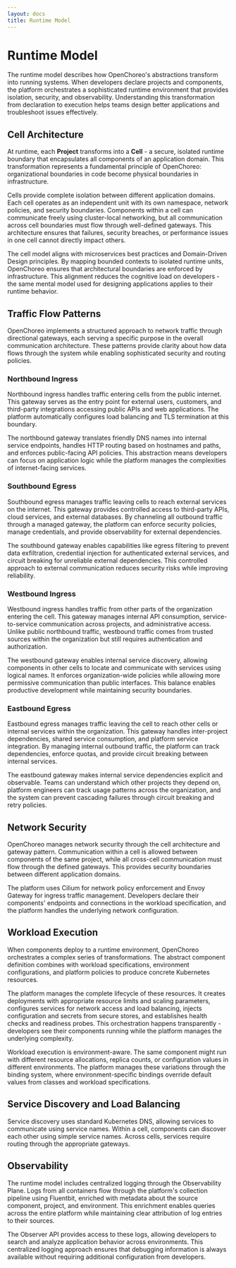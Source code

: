 ```yaml
---
layout: docs
title: Runtime Model
---
```


# Runtime Model

The runtime model describes how OpenChoreo's abstractions transform into running systems. When developers declare
projects and components, the platform orchestrates a sophisticated runtime environment that provides isolation,
security, and observability. Understanding this transformation from declaration to execution helps teams design better
applications and troubleshoot issues effectively.

## Cell Architecture

At runtime, each **Project** transforms into a **Cell** - a secure, isolated runtime boundary that encapsulates all
components of an application domain. This transformation represents a fundamental principle of OpenChoreo:
organizational boundaries in code become physical boundaries in infrastructure.

Cells provide complete isolation between different application domains. Each cell operates as an independent unit with
its own namespace, network policies, and security boundaries. Components within a cell can communicate freely using
cluster-local networking, but all communication across cell boundaries must flow through well-defined gateways. This
architecture ensures that failures, security breaches, or performance issues in one cell cannot directly impact others.

The cell model aligns with microservices best practices and Domain-Driven Design principles. By mapping bounded contexts
to isolated runtime units, OpenChoreo ensures that architectural boundaries are enforced by infrastructure. This
alignment reduces the cognitive load on developers - the same mental model used for designing applications applies to
their runtime behavior.

## Traffic Flow Patterns

OpenChoreo implements a structured approach to network traffic through directional gateways, each serving a specific
purpose in the overall communication architecture. These patterns provide clarity about how data flows through the
system while enabling sophisticated security and routing policies.

### Northbound Ingress

Northbound ingress handles traffic entering cells from the public internet. This gateway serves as the entry point for
external users, customers, and third-party integrations accessing public APIs and web applications. The platform
automatically configures load balancing and TLS termination at this boundary.

The northbound gateway translates friendly DNS names into internal service endpoints, handles HTTP routing based on
hostnames and paths, and enforces public-facing API policies. This abstraction means developers can focus on application
logic while the platform manages the complexities of internet-facing services.

### Southbound Egress

Southbound egress manages traffic leaving cells to reach external services on the internet. This gateway provides
controlled access to third-party APIs, cloud services, and external databases. By channeling all outbound traffic
through a managed gateway, the platform can enforce security policies, manage credentials, and provide observability for
external dependencies.

The southbound gateway enables capabilities like egress filtering to prevent data exfiltration, credential injection for
authenticated external services, and circuit breaking for unreliable external dependencies. This controlled approach to
external communication reduces security risks while improving reliability.

### Westbound Ingress

Westbound ingress handles traffic from other parts of the organization entering the cell. This gateway manages internal
API consumption, service-to-service communication across projects, and administrative access. Unlike public northbound
traffic, westbound traffic comes from trusted sources within the organization but still requires authentication and
authorization.

The westbound gateway enables internal service discovery, allowing components in other cells to locate and communicate
with services using logical names. It enforces organization-wide policies while allowing more permissive communication
than public interfaces. This balance enables productive development while maintaining security boundaries.

### Eastbound Egress

Eastbound egress manages traffic leaving the cell to reach other cells or internal services within the organization.
This gateway handles inter-project dependencies, shared service consumption, and platform service integration. By
managing internal outbound traffic, the platform can track dependencies, enforce quotas, and provide circuit breaking
between internal services.

The eastbound gateway makes internal service dependencies explicit and observable. Teams can understand which other
projects they depend on, platform engineers can track usage patterns across the organization, and the system can prevent
cascading failures through circuit breaking and retry policies.

## Network Security

OpenChoreo manages network security through the cell architecture and gateway pattern. Communication within a cell is 
allowed between components of the same project, while all cross-cell communication must flow through the defined 
gateways. This provides security boundaries between different application domains.

The platform uses Cilium for network policy enforcement and Envoy Gateway for ingress traffic management. Developers 
declare their components' endpoints and connections in the workload specification, and the platform handles the 
underlying network configuration.

## Workload Execution

When components deploy to a runtime environment, OpenChoreo orchestrates a complex series of transformations. The
abstract component definition combines with workload specifications, environment configurations, and platform policies
to produce concrete Kubernetes resources.

The platform manages the complete lifecycle of these resources. It creates deployments with appropriate resource limits
and scaling parameters, configures services for network access and load balancing, injects configuration and secrets
from secure stores, and establishes health checks and readiness probes. This orchestration happens transparently -
developers see their components running while the platform manages the underlying complexity.

Workload execution is environment-aware. The same component might run with different resource allocations, replica
counts, or configuration values in different environments. The platform manages these variations through the binding
system, where environment-specific bindings override default values from classes and workload specifications.

## Service Discovery and Load Balancing

Service discovery uses standard Kubernetes DNS, allowing services to communicate using service names. Within a cell, 
components can discover each other using simple service names. Across cells, services require routing through the 
appropriate gateways.

## Observability

The runtime model includes centralized logging through the Observability Plane. Logs from all containers flow through 
the platform's collection pipeline using Fluentbit, enriched with metadata about the source component, project, and 
environment. This enrichment enables queries across the entire platform while maintaining clear attribution of log 
entries to their sources.

The Observer API provides access to these logs, allowing developers to search and analyze application behavior across 
environments. This centralized logging approach ensures that debugging information is always available without requiring 
additional configuration from developers.


